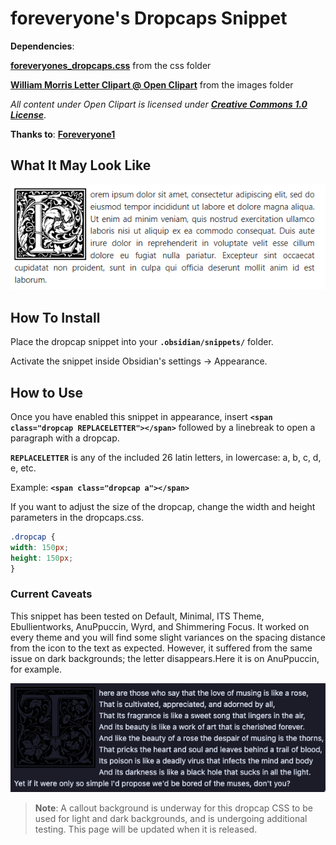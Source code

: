 # foreveryone's Dropcaps Snippet

__Dependencies__:

[__foreveryones_dropcaps.css__](css/foreveryones_dropcaps.css) from the css folder

[__William Morris Letter Clipart @ Open Clipart__](https://openclipart.org/search/?query=William+Morris) from the images folder

*All content under Open Clipart is licensed under* [*__Creative Commons 1.0 License__*](https://creativecommons.org/publicdomain/zero/1.0/).

__Thanks to__: [__Foreveryone1__](https://github.com/foreveryone1)

## What It May Look Like

![lorem_ipsum](images/foreveryones_lorem_ipsum.png)

## How To Install

Place the dropcap snippet into your __`.obsidian/snippets/`__ folder.

Activate the snippet inside Obsidian's settings -> Appearance.

## How to Use

Once you have enabled this snippet in appearance, insert __`<span class="dropcap REPLACELETTER"></span>`__ followed by a linebreak to open a paragraph with a dropcap.

__`REPLACELETTER`__ is any of the included 26 latin letters, in lowercase: a, b, c, d, e, etc.

Example: __`<span class="dropcap a"></span>`__

If you want to adjust the size of the dropcap, change the width and height parameters in the dropcaps.css.

```css
.dropcap {
width: 150px;
height: 150px;
}
```

### Current Caveats

This snippet has been tested on Default, Minimal, ITS Theme, Ebullientworks, AnuPpuccin, Wyrd, and Shimmering Focus. It worked on every theme and you will find some slight variances on the spacing distance from the icon to the text as expected. However, it suffered from the same issue on dark backgrounds; the letter disappears.Here it is on AnuPpuccin, for example.

![sigrunixia_dropcap_darktest1](images/sigrunixia_dropcap_darktest1.png)

> __Note__: A callout background is underway for this dropcap CSS to be used for light and dark backgrounds, and is undergoing additional testing. This page will be updated when it is released.
